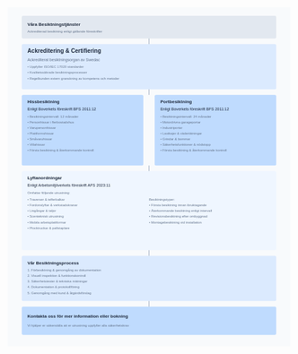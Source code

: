 <?xml version="1.0" encoding="UTF-8"?>
<svg xmlns="http://www.w3.org/2000/svg" viewBox="0 0 1000 1200">
<!-- Bakgrund -->
<rect width="1000" height="1200" fill="#f8fafc"/>
<!-- Header -->
<rect x="50" y="30" width="900" height="80" rx="5" fill="#e2e8f0"/>
<text x="70" y="65" font-family="Arial" font-size="16" font-weight="bold" fill="#1e293b">Våra Besiktningstjänster</text>
<text x="70" y="90" font-family="Arial" font-size="12" fill="#64748b">Ackrediterad besiktning enligt gällande föreskrifter</text>
<!-- Ackreditering -->
<rect x="50" y="130" width="900" height="160" rx="5" fill="#dbeafe"/>
<text x="70" y="160" font-family="Arial" font-size="20" font-weight="bold" fill="#1e293b">Ackreditering & Certifiering</text>
<text x="70" y="190" font-family="Arial" font-size="14" fill="#64748b">Ackrediterat besiktningsorgan av Swedac</text>
<text x="70" y="215" font-family="Arial" font-size="12" fill="#64748b">• Uppfyller ISO/IEC 17020 standarder</text>
<text x="70" y="235" font-family="Arial" font-size="12" fill="#64748b">• Kvalitetssäkrade besiktningsprocesser</text>
<text x="70" y="255" font-family="Arial" font-size="12" fill="#64748b">• Regelbunden extern granskning av kompetens och metoder</text>
<!-- Hissbesiktning -->
<rect x="50" y="310" width="430" height="250" rx="5" fill="#bfdbfe"/>
<text x="70" y="340" font-family="Arial" font-size="16" font-weight="bold" fill="#1e293b">Hissbesiktning</text>
<text x="70" y="365" font-family="Arial" font-size="14" fill="#1e293b">Enligt Boverkets föreskrift BFS 2011:12</text>
<text x="70" y="390" font-family="Arial" font-size="12" fill="#64748b">• Besiktningsintervall: 12 månader</text>
<text x="70" y="410" font-family="Arial" font-size="12" fill="#64748b">• Personhissar i flerbostadshus</text>
<text x="70" y="430" font-family="Arial" font-size="12" fill="#64748b">• Varupersonhissar</text>
<text x="70" y="450" font-family="Arial" font-size="12" fill="#64748b">• Plattformshissar</text>
<text x="70" y="470" font-family="Arial" font-size="12" fill="#64748b">• Småvaruhissar</text>
<text x="70" y="490" font-family="Arial" font-size="12" fill="#64748b">• Villahissar</text>
<text x="70" y="510" font-family="Arial" font-size="12" fill="#64748b">• Första besiktning & återkommande kontroll</text>
<!-- Portbesiktning -->
<rect x="520" y="310" width="430" height="250" rx="5" fill="#bfdbfe"/>
<text x="540" y="340" font-family="Arial" font-size="16" font-weight="bold" fill="#1e293b">Portbesiktning</text>
<text x="540" y="365" font-family="Arial" font-size="14" fill="#1e293b">Enligt Boverkets föreskrift BFS 2011:12</text>
<text x="540" y="390" font-family="Arial" font-size="12" fill="#64748b">• Besiktningsintervall: 24 månader</text>
<text x="540" y="410" font-family="Arial" font-size="12" fill="#64748b">• Motordrivna garageportar</text>
<text x="540" y="430" font-family="Arial" font-size="12" fill="#64748b">• Industriportar</text>
<text x="540" y="450" font-family="Arial" font-size="12" fill="#64748b">• Lastkajer & vädertätningar</text>
<text x="540" y="470" font-family="Arial" font-size="12" fill="#64748b">• Grindar & bommar</text>
<text x="540" y="490" font-family="Arial" font-size="12" fill="#64748b">• Säkerhetsfunktioner & nödstopp</text>
<text x="540" y="510" font-family="Arial" font-size="12" fill="#64748b">• Första besiktning & återkommande kontroll</text>
<!-- Lyftanordningar -->
<rect x="50" y="580" width="900" height="280" rx="5" fill="#eff6ff"/>
<text x="70" y="610" font-family="Arial" font-size="16" font-weight="bold" fill="#1e293b">Lyftanordningar</text>
<text x="70" y="635" font-family="Arial" font-size="14" fill="#1e293b">Enligt Arbetsmiljöverkets föreskrift AFS 2023:11</text>
<text x="70" y="660" font-family="Arial" font-size="12" fill="#64748b">Omfattar följande utrustning:</text>
<text x="70" y="685" font-family="Arial" font-size="12" fill="#64748b">• Traverser & telferbalkar</text>
<text x="70" y="705" font-family="Arial" font-size="12" fill="#64748b">• Fordonslyftar & verkstadskranar</text>
<text x="70" y="725" font-family="Arial" font-size="12" fill="#64748b">• Lingångar & taljor</text>
<text x="70" y="745" font-family="Arial" font-size="12" fill="#64748b">• Scenteknisk utrustning</text>
<text x="70" y="765" font-family="Arial" font-size="12" fill="#64748b">• Mobila arbetsplattformar</text>
<text x="70" y="785" font-family="Arial" font-size="12" fill="#64748b">• Plocktruckar & pallstaplare</text>
<text x="500" y="685" font-family="Arial" font-size="12" fill="#64748b">Besiktningstyper:</text>
<text x="500" y="705" font-family="Arial" font-size="12" fill="#64748b">• Första besiktning innan ibruktagande</text>
<text x="500" y="725" font-family="Arial" font-size="12" fill="#64748b">• Återkommande besiktning enligt intervall</text>
<text x="500" y="745" font-family="Arial" font-size="12" fill="#64748b">• Revisionsbesiktning efter ombyggnad</text>
<text x="500" y="765" font-family="Arial" font-size="12" fill="#64748b">• Montagebesiktning vid installation</text>
<!-- Besiktningsprocess -->
<rect x="50" y="880" width="900" height="160" rx="5" fill="#dbeafe"/>
<text x="70" y="910" font-family="Arial" font-size="16" font-weight="bold" fill="#1e293b">Vår Besiktningsprocess</text>
<text x="70" y="935" font-family="Arial" font-size="12" fill="#64748b">1. Förbesiktning & genomgång av dokumentation</text>
<text x="70" y="955" font-family="Arial" font-size="12" fill="#64748b">2. Visuell inspektion & funktionskontroll</text>
<text x="70" y="975" font-family="Arial" font-size="12" fill="#64748b">3. Säkerhetstester & tekniska mätningar</text>
<text x="70" y="995" font-family="Arial" font-size="12" fill="#64748b">4. Dokumentation & protokollföring</text>
<text x="70" y="1015" font-family="Arial" font-size="12" fill="#64748b">5. Genomgång med kund & åtgärdsförslag</text>
<!-- CTA -->
<rect x="50" y="1060" width="900" height="100" rx="5" fill="#bfdbfe"/>
<text x="70" y="1100" font-family="Arial" font-size="16" font-weight="bold" fill="#1e293b">Kontakta oss för mer information eller bokning</text>
<text x="70" y="1130" font-family="Arial" font-size="12" fill="#64748b">Vi hjälper er säkerställa att er utrustning uppfyller alla säkerhetskrav</text>
<!-- Connecting Lines -->
<line x1="500" y1="110" x2="500" y2="130" stroke="#94a3b8" stroke-width="2"/>
<line x1="500" y1="290" x2="500" y2="310" stroke="#94a3b8" stroke-width="2"/>
<line x1="500" y1="560" x2="500" y2="580" stroke="#94a3b8" stroke-width="2"/>
<line x1="500" y1="860" x2="500" y2="880" stroke="#94a3b8" stroke-width="2"/>
<line x1="500" y1="1040" x2="500" y2="1060" stroke="#94a3b8" stroke-width="2"/>
</svg>